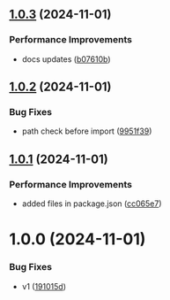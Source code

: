 ## [1.0.3](https://github.com/siddiquipro/node-hbs/compare/v1.0.2...v1.0.3) (2024-11-01)


### Performance Improvements

* docs updates ([b07610b](https://github.com/siddiquipro/node-hbs/commit/b07610be260ad057eca77acdc9f103373d15eade))

## [1.0.2](https://github.com/siddiquipro/node-hbs/compare/v1.0.1...v1.0.2) (2024-11-01)


### Bug Fixes

* path check before import ([9951f39](https://github.com/siddiquipro/node-hbs/commit/9951f3982afa9e27bb5be8d335662eb69ab193e8))

## [1.0.1](https://github.com/siddiquipro/node-hbs/compare/v1.0.0...v1.0.1) (2024-11-01)


### Performance Improvements

* added files in package.json ([cc065e7](https://github.com/siddiquipro/node-hbs/commit/cc065e771cc29fdb4c30a09421d0936d14511aa6))

# 1.0.0 (2024-11-01)


### Bug Fixes

* v1 ([191015d](https://github.com/siddiquipro/node-hbs/commit/191015d8ec4b5e835bf043e6e66bf55a93f056f4))
